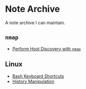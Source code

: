 # Note Archive

A note archive I can maintain.

## `nmap`

- [Perform Host Discovery with `nmap`](nmap/perform-host-discovery.md)

## Linux

- [Bash Keyboard Shortcuts](linux/bash-keyboard-shortcuts.md)
- [History Manipulation](linux/history-manipulation.md)